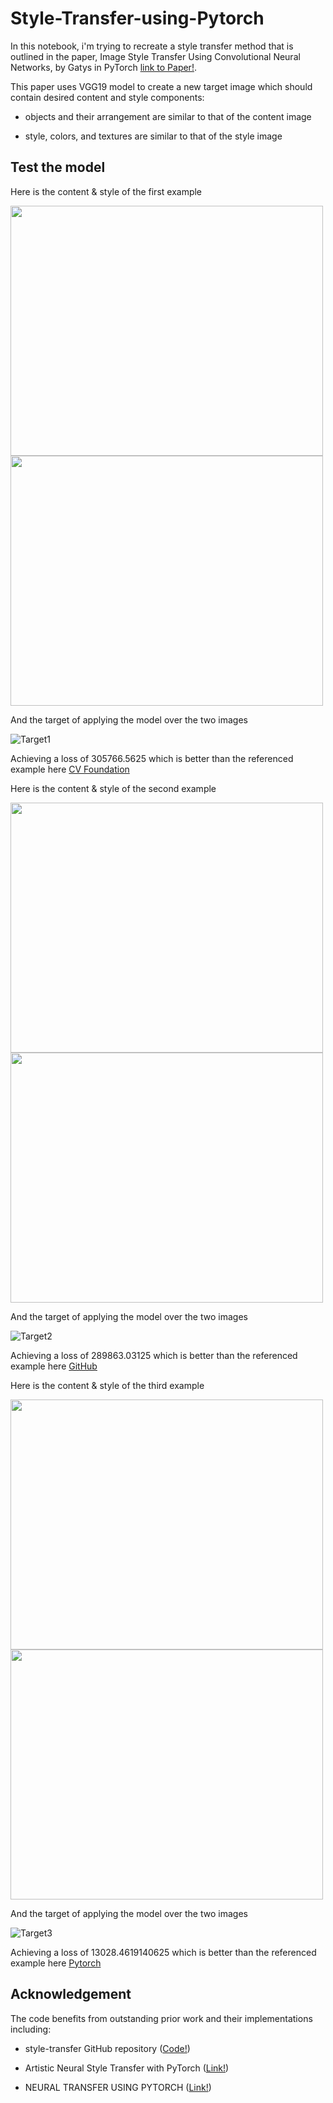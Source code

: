 # Style-Transfer-using-Pytorch
In this notebook, i'm trying to recreate a style transfer method that is outlined in the paper, Image Style Transfer Using Convolutional Neural Networks, by Gatys in PyTorch
[link to Paper!](https://www.cv-foundation.org/openaccess/content_cvpr_2016/papers/Gatys_Image_Style_Transfer_CVPR_2016_paper.pdf).

This paper uses VGG19 model to create a new target image which should contain desired content and style components:

- objects and their arrangement are similar to that of the content image

- style, colors, and textures are similar to that of the style image

## Test the model

Here is the content & style of the first example

<p float="left">
  <img src="Images/Content1.jpg" width="500" height="400" />
  <img src="Images/Style1.jpg" width="500" height="400" /> 
</p>

And the target of applying the model over the two images

![Target1](Images/Target1.PNG?raw=true "Target images 1")

Achieving a loss of 305766.5625 which is better than the referenced example here [CV Foundation](https://www.cv-foundation.org/openaccess/content_cvpr_2016/papers/Gatys_Image_Style_Transfer_CVPR_2016_paper.pdf)

Here is the content & style of the second example

<p float="left">
  <img src="Images/Content2.jpg" width="500" height="400" />
  <img src="Images/Style2.jpg" width="500" height="400" /> 
</p>

And the target of applying the model over the two images

![Target2](Images/Target2.PNG?raw=true "Target images 2")

Achieving a loss of 289863.03125 which is better than the referenced example here [GitHub](https://github.com/udacity/deep-learning-v2-pytorch/blob/master/style-transfer/Style_Transfer_Solution.ipynb)

Here is the content & style of the third example

<p float="left">
  <img src="Images/Content3.jpg" width="500" height="400" />
  <img src="Images/Style3.jpg" width="500" height="400" /> 
</p>

And the target of applying the model over the two images

![Target3](Images/Target3.PNG?raw=true "Target images 3")

Achieving a loss of 13028.4619140625 which is better than the referenced example here [Pytorch](https://pytorch.org/tutorials/advanced/neural_style_tutorial.html)

## Acknowledgement

The code benefits from outstanding prior work and their implementations including:

- style-transfer GitHub repository   ([Code!](https://github.com/udacity/deep-learning-v2-pytorch/blob/master/style-transfer/Style_Transfer_Solution.ipynb))

- Artistic Neural Style Transfer with PyTorch ([Link!](https://www.pluralsight.com/guides/artistic-neural-style-transfer-with-pytorch))

- NEURAL TRANSFER USING PYTORCH  ([Link!](https://pytorch.org/tutorials/advanced/neural_style_tutorial.html))
